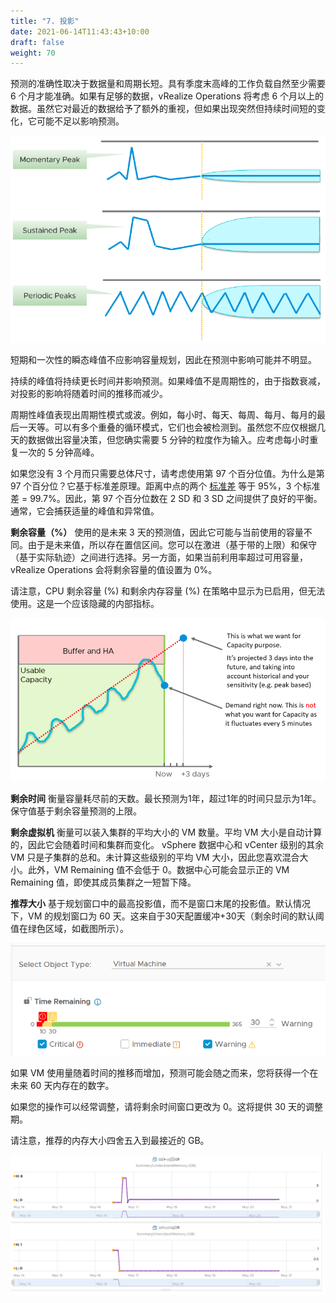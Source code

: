 ```yaml
---
title: "7. 投影"
date: 2021-06-14T11:43:43+10:00
draft: false
weight: 70
---
```


预测的准确性取决于数据量和周期长短。具有季度末高峰的工作负载自然至少需要 6 个月才能准确。如果有足够的数据，vRealize Operations 将考虑 6 个月以上的数据。虽然它对最近的数据给予了额外的重视，但如果出现突然但持续时间短的变化，它可能不足以影响预测。

![峰值比较](1.3.7-fig-1.png)

短期和一次性的瞬态峰值不应影响容量规划，因此在预测中影响可能并不明显。

持续的峰值将持续更长时间并影响预测。如果峰值不是周期性的，由于指数衰减，对投影的影响将随着时间的推移而减少。

周期性峰值表现出周期性模式或波。例如，每小时、每天、每周、每月、每月的最后一天等。可以有多个重叠的循环模式，它们也会被检测到。虽然您不应仅根据几天的数据做出容量决策，但您确实需要 5 分钟的粒度作为输入。应考虑每小时重复一次的 5 分钟高峰。

如果您没有 3 个月而只需要总体尺寸，请考虑使用第 97 个百分位值。为什么是第 97 个百分位？它基于标准差原理。距离中点的两个 [标准差](https://en.wikipedia.org/wiki/Standard_deviation) 等于 95%，3 个标准差 = 99.7%。因此，第 97 个百分位数在 2 SD 和 3 SD 之间提供了良好的平衡。通常，它会捕获适量的峰值和异常值。

**剩余容量（%）** 使用的是未来 3 天的预测值，因此它可能与当前使用的容量不同。由于是未来值，所以存在置信区间。您可以在激进（基于带的上限）和保守（基于实际轨迹）之间进行选择。另一方面，如果当前利用率超过可用容量，vRealize Operations 会将剩余容量的值设置为 0%。

请注意，CPU 剩余容量 (%) 和剩余内存容量 (%) 在策略中显示为已启用，但无法使用。这是一个应该隐藏的内部指标。

![缓冲区和 HA 容量](1.3.7-fig-2.png)

**剩余时间** 衡量容量耗尽前的天数。最长预测为1年，超过1年的时间只显示为1年。保守值基于剩余容量预测的上限。

**剩余虚拟机** 衡量可以装入集群的平均大小的 VM 数量。平均 VM 大小是自动计算的，因此它会随着时间和集群而变化。 vSphere 数据中心和 vCenter 级别的其余 VM 只是子集群的总和。未计算这些级别的平均 VM 大小，因此您喜欢混合大小。此外，VM Remaining 值不会低于 0。数据中心可能会显示正的 VM Remaining 值，即使其成员集群之一短暂下降。

**推荐大小** 基于规划窗口中的最高投影值，而不是窗口末尾的投影值。默认情况下，VM 的规划窗口为 60 天。这来自于30天配置缓冲+30天（剩余时间的默认阈值在绿色区域，如截图所示）。

![剩余时间滑块](1.3.7-fig-3.png)

如果 VM 使用量随着时间的推移而增加，预测可能会随之而来，您将获得一个在未来 60 天内存在的数字。

如果您的操作可以经常调整，请将剩余时间窗口更改为 0。这将提供 30 天的调整期。

请注意，推荐的内存大小四舍五入到最接近的 GB。

![推荐内存](1.3.7-fig-4.png)